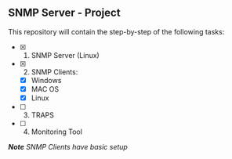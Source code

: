 ## SNMP Server - Project

This repository will contain the step-by-step of the following tasks:

- [x] 1. SNMP Server (Linux)
- [x] 2. SNMP Clients:
    - [x] Windows
    - [x] MAC OS
    - [x] Linux
- [ ] 3. TRAPS
- [ ] 4. Monitoring Tool


_**Note** SNMP Clients have basic setup_